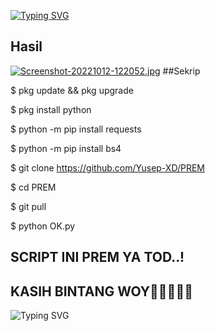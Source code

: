 [![Typing SVG](https://readme-typing-svg.herokuapp.com?font=Koulen&size=25&duration=5000&color=light&center=true&vCenter=true&multiline=true&width=600&lines=Selamat+Datang+Digithub+MarkZuckerberg+Jangan+Lupa+Follow)](https://git.io/typing-svg)

## Hasil

[![Screenshot-20221012-122052.jpg](https://i.postimg.cc/Y2zSfTth/Screenshot-20221012-122052.jpg)](https://postimg.cc/G99rb78C)
##Sekrip


$ pkg update && pkg upgrade

$ pkg install python

$ python -m pip install requests

$ python -m pip install bs4

$ git clone https://github.com/Yusep-XD/PREM

$ cd PREM

$ git pull

$ python OK.py
## SCRIPT INI PREM YA TOD..!
## KASIH BINTANG WOY🌟🌟🌟🌟🌟
![Typing SVG](https://readme-typing-svg.herokuapp.com?lines=Selamat+Bersenang-senang....!+)
